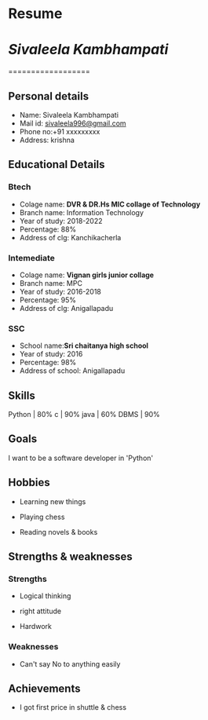 # Resume

# *Sivaleela Kambhampati*
==================

## Personal details
  
 - Name: Sivaleela Kambhampati<br>
 - Mail id: sivaleela996@gmail.com<br>
 - Phone no:+91 xxxxxxxxx <br>
 - Address: krishna<br>
 
## Educational Details
  
### Btech 
  
   - Colage name: __DVR & DR.Hs MIC collage of Technology__<br>
   - Branch name: Information Technology<br>
   - Year of study: 2018-2022<br>
   - Percentage: 88%<br>
   - Address of clg: Kanchikacherla<br>

### Intemediate
  
   - Colage name: __Vignan girls junior collage__ <br>
   - Branch name: MPC<br>
   - Year of study: 2016-2018<br>
   - Percentage: 95%<br>
   - Address of clg: Anigallapadu<br>

### SSC

   - School name:__Sri chaitanya high school__<br>
   - Year of study: 2016<br>
   - Percentage: 98%<br>
   - Address of school: Anigallapadu<br>

## Skills

  Python  |  80%
  c       |  90%
  java    |  60%
  DBMS    |  90%

## Goals

  I want to be a software developer in 'Python'

## Hobbies 

  - Learning new  things

  - Playing chess

  - Reading novels & books

## Strengths & weaknesses

### Strengths

  - Logical thinking
  
  - right attitude
 
  - Hardwork

### Weaknesses

   - Can't say No to anything easily
 
## Achievements
 
  - I got first price in shuttle & chess
